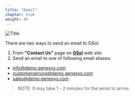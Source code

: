 ```yaml
---
title: "Email"
chapter: true
weight: 40
---
```


![Title](/images/email.PNG)

There are two ways to send an email to GSol:

1. From **"Contact Us"** page on [**GSol**](https://gsolgc.demo.genesys.com/#contactus) web site.
2. Send an email to one of following email aliases:
- info@demo.genesys.com
- customerservice@demo.genesys.com
- sales@demo.genesys.com 

> NOTE: It may take 1 - 2 minutes for the email to arrive.
